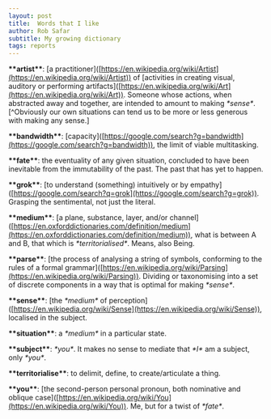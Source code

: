 ```yaml
---
layout: post
title:  Words that I like
author: Rob Safar
subtitle: My growing dictionary
tags: reports
---
```

<strong>\*\*<span class="nou">artist</span>\*\*</strong>: <span class="grey">[</span>a <span class="nou">practitioner</span><span class="grey">\]([https://en.wikipedia.org/wiki/Artist](https://en.wikipedia.org/wiki/Artist))</span> of <span class="grey">\[</span><span class="nou">activities</span> in <span class="ver">creating</span> <span class="adj">visual</span>, <span class="nou">auditory</span> <span class="con">or</span> <span class="ver">performing</span> <span class="nou">artifacts</span><span class="grey">\]([https://en.wikipedia.org/wiki/Art](https://en.wikipedia.org/wiki/Art))</span>. Someone whose <span class="nou">actions</span>, when <span class="ver">abstracted</span> <span class="adv">away</span> <span class="con">and</span> <span class="adv">together</span>, <span class="ver">are intended</span> to <span class="nou">amount</span> to <span class="ver">making</span> <em>\*<span class="nou">sense</span>\*</em>.<span class="grey">[^</span><span class="adv">Obviously</span> our <span class="adj">own</span> <span class="nou">situations</span> <span class="ver">can tend</span> us to <span class="ver">be</span> <span class="adv">more</span> <span class="con">or</span> <span class="adv">less</span> <span class="adj">generous</span> with <span class="ver">making</span> any <span class="nou">sense</span>.<span class="grey">]</span>

<strong>\*\*<span class="nou">bandwidth</span>\*\*</strong>: <span class="grey">\[</span><span class="nou">capacity</span><span class="grey">\]([https://google.com/search?g=bandwidth](https://google.com/search?g=bandwidth))</span>, the <span class="nou">limit</span> of <span class="adj">viable</span> <span class="nou">multitasking</span>.

<strong>\*\*<span class="nou">fate</span>\*\*</strong>: the <span class="nou">eventuality</span> of any <span class="ver">given</span> <span class="nou">situation</span>, <span class="ver">concluded</span> to <span class="ver">have been</span> <span class="adj">inevitable</span> from the <span class="nou">immutability</span> of the <span class="nou">past</span>. The <span class="nou">past</span> that <span class="ver">has</span> <span class="adv">yet</span> to <span class="ver">happen</span>.

<strong>\*\*<span class="ver">grok</span>\*\*</strong>: <span class="grey">\[</span>to <span class="ver">understand</span> (<span class="nou">something</span>) <span class="adv">intuitively</span> <span class="con">or</span> by <span class="nou">empathy</span><span class="grey">\]([https://google.com/search?q=grok](https://google.com/search?g=grok))</span>. <span class="ver">Grasping</span> the <span class="adj">sentimental</span>, <span class="adv">not just</span> the <span class="adj">literal</span>.

<strong>\*\*medium\*\*</strong>: <span class="grey">\[</span>a <span class="nou">plane</span>, <span class="nou">substance</span>, <span class="nou">layer</span>, <span class="con">and</span>/<span class="con">or</span> <span class="nou">channel</span><span class="grey">\]([https://en.oxforddictionaries.com/definition/medium](https://en.oxforddictionaries.com/definition/medium))</span>, what <span class="ver">is</span> between <span class="nou">A</span> <span class="con">and</span> <span class="nou">B</span>, that which <span class="ver">is</span> <em>\*<span class="adj">territorialised</span>\*</em>. <span class="nou">Means</span>, <span class="adv">also</span> <span class="ver">Being</span>.

<strong>\*\*<span class="ver">parse</span>\*\*</strong>:  <span class="grey">\[</span>the <span class="nou">process</span> of <span class="ver">analysing</span> a <span class="nou">string</span> of <span class="nou">symbols</span>, <span class="ver">conforming</span> to the <span class="nou">rules</span> of a <span class="adj">formal</span> <span class="nou">grammar</span><span class="grey">\]([https://en.wikipedia.org/wiki/Parsing](https://en.wikipedia.org/wiki/Parsing))</span>. <span class="nou">Dividing</span> <span class="con">or</span> <span class="ver">taxonomising</span> into a <span class="nou">set</span> of <span class="adj">discrete</span> <span class="nou">components</span> in a <span class="nou">way</span> <span class="con">that</span> <span class="ver">is</span> <span class="adj">optimal</span> for <span class="ver">making</span> <em>\*<span class="nou">sense</span>\*</em>.

<strong>\*\*<span class="nou">sense</span>\*\*</strong>: <span class="grey">\[</span>the <em>\*<span class="nou">medium</span>\*</em> of <span class="nou">perception</span><span class="grey">\]([https://en.wikipedia.org/wiki/Sense](https://en.wikipedia.org/wiki/Sense))</span>, <span class="ver">localised</span> in the <span class="nou">subject</span>. 

<strong>\*\*<span class="nou">situation</span>\*\*</strong>: a <em>\*<span class="nou">medium</span>\*</em> in a <span class="adj">particular</span> <span class="nou">state</span>.

<strong>\*\*<span class="nou">subject</span>\*\*</strong>: <em>\*you\*</em>. It <span class="ver">makes</span> no <span class="nou">sense</span> to <span class="ver">mediate</span> that <em>\*I\*</em> <span class="ver">am</span> a <span class="nou">subject</span>, <span class="adv">only</span> <em>\*you\*</em>.

<strong>\*\*<span class="ver">territorialise</span>\*\*</strong>: to <span class="ver">delimit</span>, <span class="ver">define</span>, to <span class="ver">create</span>/<span class="ver">articulate</span> a <span class="nou">thing</span>.

<strong>\*\*you\*\*</strong>: <span class="grey">\[</span>the <span class="adj">second</span>-<span class="nou">person</span> <span class="adj">personal</span> <span class="nou">pronoun</span>, both <span class="adj">nominative</span> <span class="con">and</span> <span class="adj">oblique</span> <span class="nou">case</span><span class="grey">\]([https://en.wikipedia.org/wiki/You](https://en.wikipedia.org/wiki/You))</span>. Me, <span class="con">but</span> for a <span class="nou">twist</span> of <em>\*<span class="nou">fate</span>\*</em>. 